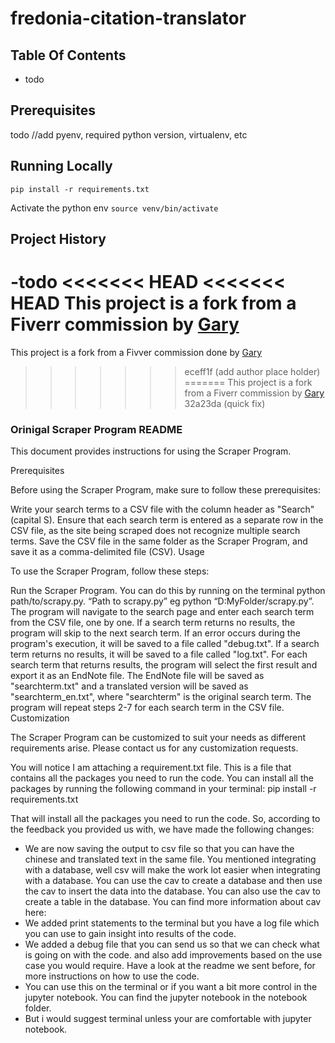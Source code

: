 # fredonia-citation-translator

## Table Of Contents
- todo
## Prerequisites
todo
//add pyenv, required python version, virtualenv, etc

## Running Locally

`pip install -r requirements.txt`

Activate the python env
`source venv/bin/activate`


## Project History
-todo
<<<<<<< HEAD
<<<<<<< HEAD
This project is a fork from a Fiverr commission by [Gary](email)
=======
This project is a fork from a Fivver commission done by [Gary](email)
>>>>>>> eceff1f (add author place holder)
=======
This project is a fork from a Fiverr commission by [Gary](email)
>>>>>>> 32a23da (quick fix)

### Orinigal Scraper Program README

This document provides instructions for using the Scraper Program.

Prerequisites

Before using the Scraper Program, make sure to follow these prerequisites:

Write your search terms to a CSV file with the column header as "Search" (capital S).
Ensure that each search term is entered as a separate row in the CSV file, as the site being scraped does not recognize multiple search terms.
Save the CSV file in the same folder as the Scraper Program, and save it as a comma-delimited file (CSV).
Usage

To use the Scraper Program, follow these steps:

Run the Scraper Program. You can do this by running on the terminal python path/to/scrapy.py. “Path to scrapy.py” eg python “D:MyFolder/scrapy.py”.
The program will navigate to the search page and enter each search term from the CSV file, one by one.
If a search term returns no results, the program will skip to the next search term.
If an error occurs during the program's execution, it will be saved to a file called "debug.txt".
If a search term returns no results, it will be saved to a file called "log.txt".
For each search term that returns results, the program will select the first result and export it as an EndNote file.
The EndNote file will be saved as "searchterm.txt" and a translated version will be saved as "searchterm_en.txt", where "searchterm" is the original search term.
The program will repeat steps 2-7 for each search term in the CSV file.
Customization

The Scraper Program can be customized to suit your needs as different requirements arise. Please contact us for any customization requests.

You will notice I am attaching a requirement.txt file. This is a file that contains all the packages you need to run the code. You can install all the packages by running the following command in your terminal:
pip install -r requirements.txt

That will install all the packages you need to run the code.
So, according to the feedback you provided us with, we have made the following changes:
- We are now saving the output to csv file so that you can have the chinese and translated text in the same file.
You mentioned integrating with a database, well csv will make the work lot easier when integrating with a database. You can use the cav to create a database and then use the cav to insert the data into the database. You can also use the cav to create a table in the database. You can find more information about cav here:
- We added print statements to the terminal but you have a log file which you can use to gain insight into results of the code.
- We added a debug file that you can send us so that we can check what is going on with the code. and also add improvements based on the
 use case you would require.
 Have a look at the readme we sent before, for more instructions on how to use the code.
 - You can use this on the terminal or if you want a bit more control in the jupyter notebook. You can find the jupyter notebook in the notebook folder.
 - But i would suggest terminal unless your are comfortable with jupyter notebook.